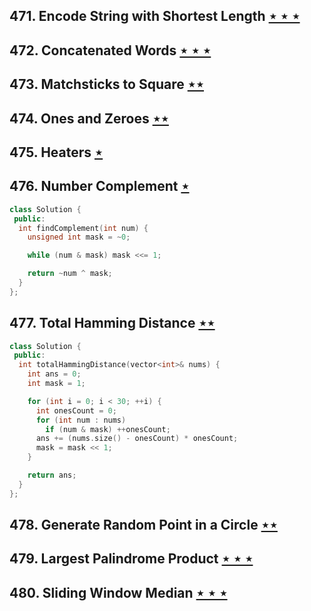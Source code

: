 ## 471. Encode String with Shortest Length [$\star\star\star$](https://leetcode.com/problems/encode-string-with-shortest-length)

## 472. Concatenated Words [$\star\star\star$](https://leetcode.com/problems/concatenated-words)

## 473. Matchsticks to Square [$\star\star$](https://leetcode.com/problems/matchsticks-to-square)

## 474. Ones and Zeroes [$\star\star$](https://leetcode.com/problems/ones-and-zeroes)

## 475. Heaters [$\star$](https://leetcode.com/problems/heaters)

## 476. Number Complement [$\star$](https://leetcode.com/problems/number-complement)

```cpp
class Solution {
 public:
  int findComplement(int num) {
    unsigned int mask = ~0;

    while (num & mask) mask <<= 1;

    return ~num ^ mask;
  }
};
```

## 477. Total Hamming Distance [$\star\star$](https://leetcode.com/problems/total-hamming-distance)

```cpp
class Solution {
 public:
  int totalHammingDistance(vector<int>& nums) {
    int ans = 0;
    int mask = 1;

    for (int i = 0; i < 30; ++i) {
      int onesCount = 0;
      for (int num : nums)
        if (num & mask) ++onesCount;
      ans += (nums.size() - onesCount) * onesCount;
      mask = mask << 1;
    }

    return ans;
  }
};
```

## 478. Generate Random Point in a Circle [$\star\star$](https://leetcode.com/problems/generate-random-point-in-a-circle)

## 479. Largest Palindrome Product [$\star\star\star$](https://leetcode.com/problems/largest-palindrome-product)

## 480. Sliding Window Median [$\star\star\star$](https://leetcode.com/problems/sliding-window-median)
